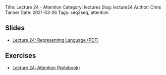 Title: Lecture 24 - Attention
Category: lectures
Slug: lecture24
Author: Chris Tanner
Date: 2021-03-26
Tags: seq2seq, attention

## Slides
- [Lecture 24: Representing Language (PDF)]({attach}presentation/Lecture24_Attention.pdf)

## Exercises
- [Lecture 24: Attention (Notebook)]({filename}notebook/L24_Ex1_student.ipynb)